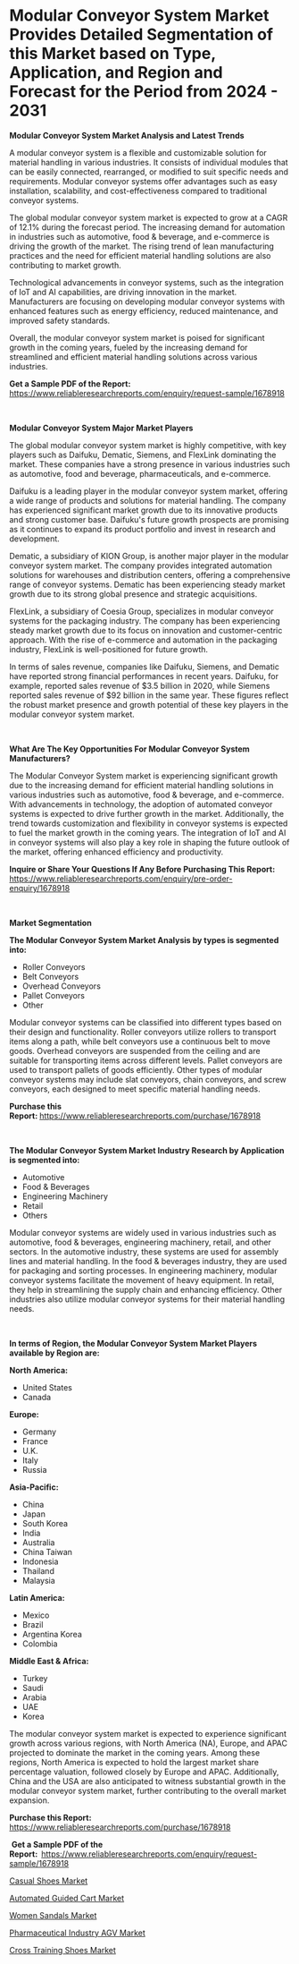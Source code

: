 <p><h1>Modular Conveyor System Market Provides Detailed Segmentation of this Market based on Type, Application, and Region and Forecast for the Period from 2024 - 2031</h1></p><p><strong>Modular Conveyor System Market Analysis and Latest Trends</strong></p>
<p><p>A modular conveyor system is a flexible and customizable solution for material handling in various industries. It consists of individual modules that can be easily connected, rearranged, or modified to suit specific needs and requirements. Modular conveyor systems offer advantages such as easy installation, scalability, and cost-effectiveness compared to traditional conveyor systems.</p><p>The global modular conveyor system market is expected to grow at a CAGR of 12.1% during the forecast period. The increasing demand for automation in industries such as automotive, food & beverage, and e-commerce is driving the growth of the market. The rising trend of lean manufacturing practices and the need for efficient material handling solutions are also contributing to market growth.</p><p>Technological advancements in conveyor systems, such as the integration of IoT and AI capabilities, are driving innovation in the market. Manufacturers are focusing on developing modular conveyor systems with enhanced features such as energy efficiency, reduced maintenance, and improved safety standards.</p><p>Overall, the modular conveyor system market is poised for significant growth in the coming years, fueled by the increasing demand for streamlined and efficient material handling solutions across various industries.</p></p>
<p><strong>Get a Sample PDF of the Report:&nbsp;</strong> <a href="https://www.reliableresearchreports.com/enquiry/request-sample/1678918">https://www.reliableresearchreports.com/enquiry/request-sample/1678918</a></p>
<p>&nbsp;</p>
<p><strong>Modular Conveyor System Major Market Players</strong></p>
<p><p>The global modular conveyor system market is highly competitive, with key players such as Daifuku, Dematic, Siemens, and FlexLink dominating the market. These companies have a strong presence in various industries such as automotive, food and beverage, pharmaceuticals, and e-commerce.</p><p>Daifuku is a leading player in the modular conveyor system market, offering a wide range of products and solutions for material handling. The company has experienced significant market growth due to its innovative products and strong customer base. Daifuku's future growth prospects are promising as it continues to expand its product portfolio and invest in research and development.</p><p>Dematic, a subsidiary of KION Group, is another major player in the modular conveyor system market. The company provides integrated automation solutions for warehouses and distribution centers, offering a comprehensive range of conveyor systems. Dematic has been experiencing steady market growth due to its strong global presence and strategic acquisitions.</p><p>FlexLink, a subsidiary of Coesia Group, specializes in modular conveyor systems for the packaging industry. The company has been experiencing steady market growth due to its focus on innovation and customer-centric approach. With the rise of e-commerce and automation in the packaging industry, FlexLink is well-positioned for future growth.</p><p>In terms of sales revenue, companies like Daifuku, Siemens, and Dematic have reported strong financial performances in recent years. Daifuku, for example, reported sales revenue of $3.5 billion in 2020, while Siemens reported sales revenue of $92 billion in the same year. These figures reflect the robust market presence and growth potential of these key players in the modular conveyor system market.</p></p>
<p>&nbsp;</p>
<p><strong>What Are The Key Opportunities For Modular Conveyor System Manufacturers?</strong></p>
<p><p>The Modular Conveyor System market is experiencing significant growth due to the increasing demand for efficient material handling solutions in various industries such as automotive, food & beverage, and e-commerce. With advancements in technology, the adoption of automated conveyor systems is expected to drive further growth in the market. Additionally, the trend towards customization and flexibility in conveyor systems is expected to fuel the market growth in the coming years. The integration of IoT and AI in conveyor systems will also play a key role in shaping the future outlook of the market, offering enhanced efficiency and productivity.</p></p>
<p><strong>Inquire or Share Your Questions If Any Before Purchasing This Report:</strong> <a href="https://www.reliableresearchreports.com/enquiry/pre-order-enquiry/1678918">https://www.reliableresearchreports.com/enquiry/pre-order-enquiry/1678918</a></p>
<p>&nbsp;</p>
<p><strong>Market Segmentation</strong></p>
<p><strong>The Modular Conveyor System Market Analysis by types is segmented into:</strong></p>
<p><ul><li>Roller Conveyors</li><li>Belt Conveyors</li><li>Overhead Conveyors</li><li>Pallet Conveyors</li><li>Other</li></ul></p>
<p><p>Modular conveyor systems can be classified into different types based on their design and functionality. Roller conveyors utilize rollers to transport items along a path, while belt conveyors use a continuous belt to move goods. Overhead conveyors are suspended from the ceiling and are suitable for transporting items across different levels. Pallet conveyors are used to transport pallets of goods efficiently. Other types of modular conveyor systems may include slat conveyors, chain conveyors, and screw conveyors, each designed to meet specific material handling needs.</p></p>
<p><strong>Purchase this Report:&nbsp;</strong><a href="https://www.reliableresearchreports.com/purchase/1678918">https://www.reliableresearchreports.com/purchase/1678918</a></p>
<p>&nbsp;</p>
<p><strong>The Modular Conveyor System Market Industry Research by Application is segmented into:</strong></p>
<p><ul><li>Automotive</li><li>Food & Beverages</li><li>Engineering Machinery</li><li>Retail</li><li>Others</li></ul></p>
<p><p>Modular conveyor systems are widely used in various industries such as automotive, food & beverages, engineering machinery, retail, and other sectors. In the automotive industry, these systems are used for assembly lines and material handling. In the food & beverages industry, they are used for packaging and sorting processes. In engineering machinery, modular conveyor systems facilitate the movement of heavy equipment. In retail, they help in streamlining the supply chain and enhancing efficiency. Other industries also utilize modular conveyor systems for their material handling needs.</p></p>
<p>&nbsp;</p>
<p><strong>In terms of Region, the Modular Conveyor System Market Players available by Region are:</strong></p>
<p>
    <p> <strong> North America: </strong>
        <ul>
            <li>United States</li>
            <li>Canada</li>
        </ul>
        </p> 
    <p> <strong> Europe: </strong>
        <ul>
            <li>Germany</li>
            <li>France</li>
            <li>U.K.</li>
            <li>Italy</li>
            <li>Russia</li>
        </ul>
        </p> 
    <p> <strong> Asia-Pacific: </strong>
        <ul>
            <li>China</li>
            <li>Japan</li>
            <li>South Korea</li>
            <li>India</li>
            <li>Australia</li>
            <li>China Taiwan</li>
            <li>Indonesia</li>
            <li>Thailand</li>
            <li>Malaysia</li>
        </ul>
        </p> 
    <p> <strong> Latin America: </strong>
        <ul>
            <li>Mexico</li>
            <li>Brazil</li>
            <li>Argentina Korea</li>
            <li>Colombia</li>
        </ul>
        </p> 
    <p> <strong> Middle East & Africa: </strong>
        <ul>
            <li>Turkey</li>
            <li>Saudi</li>
            <li>Arabia</li>
            <li>UAE</li>
            <li>Korea</li>
        </ul>
    </p>
    </p>
<p><p>The modular conveyor system market is expected to experience significant growth across various regions, with North America (NA), Europe, and APAC projected to dominate the market in the coming years. Among these regions, North America is expected to hold the largest market share percentage valuation, followed closely by Europe and APAC. Additionally, China and the USA are also anticipated to witness substantial growth in the modular conveyor system market, further contributing to the overall market expansion.</p></p>
<p><strong>Purchase this Report: </strong><a href="https://www.reliableresearchreports.com/purchase/1678918">https://www.reliableresearchreports.com/purchase/1678918</a></p>
<p>&nbsp;<strong>Get a Sample PDF of the Report:&nbsp;&nbsp;</strong><a href="https://www.reliableresearchreports.com/enquiry/request-sample/1678918">https://www.reliableresearchreports.com/enquiry/request-sample/1678918</a></p>
<p><strong></strong></p>
<p><p><a href="https://medium.com/@anthonywade766/casual-shoes-market-size-market-outlook-and-market-forecast-2024-to-2031-145ad1da35dd">Casual Shoes Market</a></p><p><a href="https://github.com/brentleyjimmiealvaradoz4l1rea/Market-Research-Report-List-1/blob/main/automated-guided-cart-market.md">Automated Guided Cart Market</a></p><p><a href="https://medium.com/@anthonywade766/decoding-women-sandals-market-metrics-market-share-trends-and-growth-patterns-883a1e9bb96c">Women Sandals Market</a></p><p><a href="https://github.com/eeaveuhhh/Market-Research-Report-List-1/blob/main/pharmaceutical-industry-agv-market.md">Pharmaceutical Industry AGV Market</a></p><p><a href="https://medium.com/@anthonywade766/cross-training-shoes-market-trends-and-market-analysis-forecasted-for-period-2024-2031-fb3a26c828f8">Cross Training Shoes Market</a></p></p>